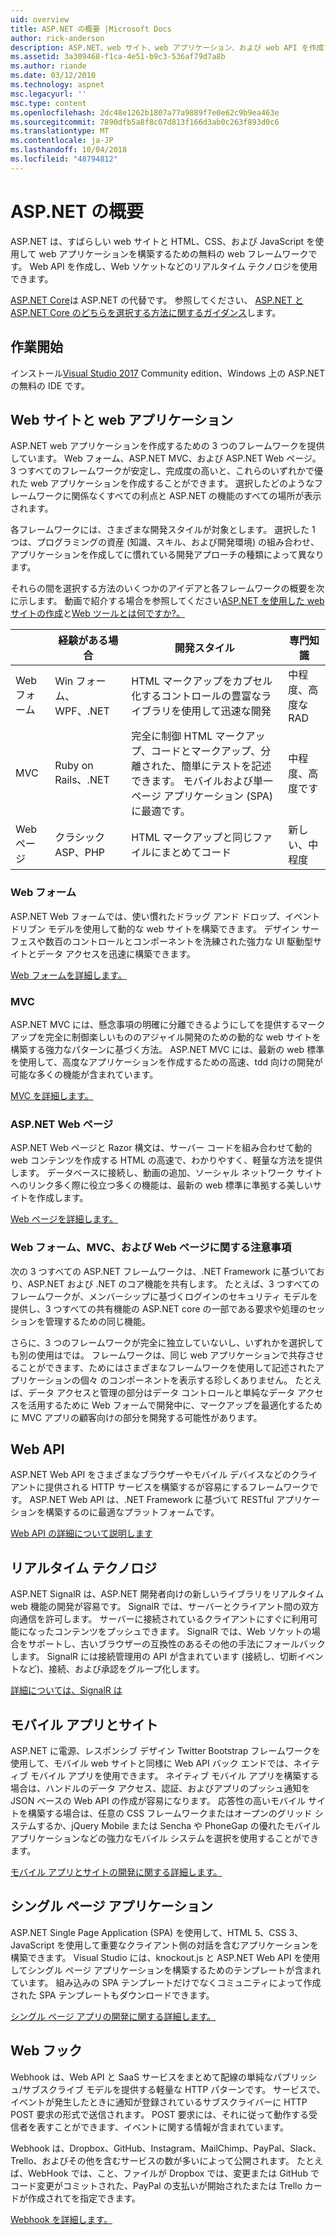 ```yaml
---
uid: overview
title: ASP.NET の概要 |Microsoft Docs
author: rick-anderson
description: ASP.NET、web サイト、web アプリケーション、および web API を作成するための無償のフレームワークを紹介します。
ms.assetid: 3a309468-f1ca-4e51-b9c3-536af79d7a8b
ms.author: riande
ms.date: 03/12/2010
ms.technology: aspnet
msc.legacyurl: ''
msc.type: content
ms.openlocfilehash: 2dc48e1262b1807a77a9889f7e0e62c9b9ea463e
ms.sourcegitcommit: 7890dfb5a8f8c07d813f166d3ab0c263f893d0c6
ms.translationtype: MT
ms.contentlocale: ja-JP
ms.lasthandoff: 10/04/2018
ms.locfileid: "48794812"
---
```

# <a name="aspnet-overview"></a>ASP.NET の概要

ASP.NET は、すばらしい web サイトと HTML、CSS、および JavaScript を使用して web アプリケーションを構築するための無料の web フレームワークです。 Web API を作成し、Web ソケットなどのリアルタイム テクノロジを使用できます。

[ASP.NET Core](https://docs.microsoft.com/aspnet/core/)は ASP.NET の代替です。  参照してください、 [ASP.NET と ASP.NET Core のどちらを選択する方法に関するガイダンス](https://docs.microsoft.com/aspnet/core/choose-aspnet-framework)します。

## <a name="get-started"></a>作業開始

インストール[Visual Studio 2017](https://visualstudio.microsoft.com/downloads/?utm_medium=microsoft&utm_source=docs.microsoft.com&utm_campaign=button+cta&utm_content=download+vs2017) Community edition、Windows 上の ASP.NET の無料の IDE です。

## <a name="websites-and-web-applications"></a>Web サイトと web アプリケーション

 ASP.NET web アプリケーションを作成するための 3 つのフレームワークを提供しています。 Web フォーム、ASP.NET MVC、および ASP.NET Web ページ。 3 つすべてのフレームワークが安定し、完成度の高いと、これらのいずれかで優れた web アプリケーションを作成することができます。 選択したどのようなフレームワークに関係なくすべての利点と ASP.NET の機能のすべての場所が表示されます。

各フレームワークには、さまざまな開発スタイルが対象とします。 選択した 1 つは、プログラミングの資産 (知識、スキル、および開発環境) の組み合わせ、アプリケーションを作成してに慣れている開発アプローチの種類によって異なります。

それらの間を選択する方法のいくつかのアイデアと各フレームワークの概要を次に示します。 動画で紹介する場合を参照してください[ASP.NET を使用した web サイトの作成](https://channel9.msdn.com/Blogs/ASP-NET-Site-Videos/Making-Websites-with-ASPNET)と[Web ツールとは何ですか?。](https://channel9.msdn.com/Blogs/ASP-NET-Site-Videos/what-is-web-tools)

|   | 経験がある場合 | 開発スタイル | 専門知識 |
|-----------|----------------------|-----------------------------------------------------|----------------|
| Web フォーム | Win フォーム、WPF、.NET | HTML マークアップをカプセル化するコントロールの豊富なライブラリを使用して迅速な開発 | 中程度、高度な RAD |
| MVC       | Ruby on Rails、.NET  | 完全に制御 HTML マークアップ、コードとマークアップ、分離された、簡単にテストを記述できます。 モバイルおよび単一ページ アプリケーション (SPA) に最適です。 | 中程度、高度です |
| Web ページ  | クラシック ASP、PHP     | HTML マークアップと同じファイルにまとめてコード | 新しい、中程度 |

### <a name="web-forms"></a>Web フォーム

ASP.NET Web フォームでは、使い慣れたドラッグ アンド ドロップ、イベント ドリブン モデルを使用して動的な web サイトを構築できます。 デザイン サーフェスや数百のコントロールとコンポーネントを洗練された強力な UI 駆動型サイトとデータ アクセスを迅速に構築できます。

[Web フォームを詳細します。](web-forms/index.md)

### <a name="mvc"></a>MVC

ASP.NET MVC には、懸念事項の明確に分離できるようにしてを提供するマークアップを完全に制御楽しいもののアジャイル開発のための動的な web サイトを構築する強力なパターンに基づく方法。 ASP.NET MVC には、最新の web 標準を使用して、高度なアプリケーションを作成するための高速、tdd 向けの開発が可能な多くの機能が含まれています。

[MVC を詳細します。](mvc/index.md)

### <a name="aspnet-web-pages"></a>ASP.NET Web ページ

ASP.NET Web ページと Razor 構文は、サーバー コードを組み合わせて動的 web コンテンツを作成する HTML の高速で、わかりやすく、軽量な方法を提供します。 データベースに接続し、動画の追加、ソーシャル ネットワーク サイトへのリンク多く際に役立つ多くの機能は、最新の web 標準に準拠する美しいサイトを作成します。

[Web ページを詳細します。](web-pages/index.md)

### <a name="notes-about-web-forms-mvc-and-web-pages"></a>Web フォーム、MVC、および Web ページに関する注意事項

次の 3 つすべての ASP.NET フレームワークは、.NET Framework に基づいており、ASP.NET および .NET のコア機能を共有します。 たとえば、3 つすべてのフレームワークが、メンバーシップに基づくログインのセキュリティ モデルを提供し、3 つすべての共有機能の ASP.NET core の一部である要求や処理のセッションを管理するための同じ機能。

さらに、3 つのフレームワークが完全に独立していないし、いずれかを選択しても別の使用はでは。 フレームワークは、同じ web アプリケーションで共存させることができます、ためにはさまざまなフレームワークを使用して記述されたアプリケーションの個々 のコンポーネントを表示する珍しくありません。 たとえば、データ アクセスと管理の部分はデータ コントロールと単純なデータ アクセスを活用するために Web フォームで開発中に、マークアップを最適化するために MVC アプリの顧客向けの部分を開発する可能性があります。

## <a name="web-apis"></a>Web API

ASP.NET Web API をさまざまなブラウザーやモバイル デバイスなどのクライアントに提供される HTTP サービスを構築するが容易にするフレームワークです。 ASP.NET Web API は、.NET Framework に基づいて RESTful アプリケーションを構築するのに最適なプラットフォームです。

[Web API の詳細について説明します](web-api/index.md)

<!-- Put first under Web API TOC:  Watch video (9 minutes) https://channel9.msdn.com/Blogs/ASP-NET-Site-Videos/services-and-aspnet -->

## <a name="real-time-technologies"></a>リアルタイム テクノロジ

ASP.NET SignalR は、ASP.NET 開発者向けの新しいライブラリをリアルタイム web 機能の開発が容易です。 SignalR では、サーバーとクライアント間の双方向通信を許可します。 サーバーに接続されているクライアントにすぐに利用可能になったコンテンツをプッシュできます。 SignalR では、Web ソケットの場合をサポートし、古いブラウザーの互換性のあるその他の手法にフォールバックします。 SignalR には接続管理用の API が含まれています (接続し、切断イベントなど)、接続、および承認をグループ化します。

[詳細については、SignalR は](signalr/index.md)

<!-- Put first under SignalR TOC:  Watch video (6 minutes) https://channel9.msdn.com/Blogs/ASP-NET-Site-Videos/signalr-and-the-real-time-web -->

## <a name="mobile-apps-and-sites"></a>モバイル アプリとサイト

ASP.NET に電源、レスポンシブ デザイン Twitter Bootstrap フレームワークを使用して、モバイル web サイトと同様に Web API バック エンドでは、ネイティブ モバイル アプリを使用できます。 ネイティブ モバイル アプリを構築する場合は、ハンドルのデータ アクセス、認証、およびアプリのプッシュ通知を JSON ベースの Web API の作成が容易になります。 応答性の高いモバイル サイトを構築する場合は、任意の CSS フレームワークまたはオープンのグリッド システムするか、jQuery Mobile または Sencha や PhoneGap の優れたモバイル アプリケーションなどの強力なモバイル システムを選択を使用することができます。

[モバイル アプリとサイトの開発に関する詳細します。](mobile/index.md)

<!-- Put first under mobile TOC:  Watch video (11 minutes) https://channel9.msdn.com/Blogs/ASP-NET-Site-Videos/aspnet-and-mobile -->

## <a name="single-page-applications"></a>シングル ページ アプリケーション

ASP.NET Single Page Application (SPA) を使用して、HTML 5、CSS 3、JavaScript を使用して重要なクライアント側の対話を含むアプリケーションを構築できます。 Visual Studio には、knockout.js と ASP.NET Web API を使用してシングル ページ アプリケーションを構築するためのテンプレートが含まれています。 組み込みの SPA テンプレートだけでなくコミュニティによって作成された SPA テンプレートもダウンロードできます。

[シングル ページ アプリの開発に関する詳細します。](single-page-application/index.md)

## <a name="webhooks"></a>Web フック

Webhook は、Web API と SaaS サービスをまとめて配線の単純なパブリッシュ/サブスクライブ モデルを提供する軽量な HTTP パターンです。 サービスで、イベントが発生したときに通知が登録されているサブスクライバーに HTTP POST 要求の形式で送信されます。 POST 要求には、それに従って動作する受信者を表すことができます、イベントに関する情報が含まれています。

Webhook は、Dropbox、GitHub、Instagram、MailChimp、PayPal、Slack、Trello、およびその他を含むサービスの数が多いによって公開されます。 たとえば、WebHook では、こと、ファイルが Dropbox では、変更または GitHub でコード変更がコミットされた、PayPal の支払いが開始されたまたは Trello カードが作成されてを指定できます。

[Webhook を詳細します。](webhooks/index.md)





<!--
Create Deployment TOC based on https://www.asp.net/aspnet/overview/deployment
Copy deployment content map to MVC, WebForms, Web Pages, Web API sections.
Copy Web Deployment in Enterprise from WebForms to MVC
Move under ASP.NET Best practices
    What not to do in ASP.NET, and what to do instead https://review.docs.microsoft.cus/aspnet/aspnet/overview/web-development-best-practices/what-not-to-do-in-aspnet-and-what-to-do-instead
    Async and await https://channel9.msdn.com/Blogs/ASP-NET-Site-Videos/async-and-await
    Building Real World Cloud Apps with Azure https://review.docs.microsoft.com/aspnet/aspnet/overview/developing-apps-with-windows-azure/building-real-world-cloud-apps-with-windows-azure/introduction
    Hands on Lab: Maintainable Azure Websites: Managing Change and Scale https://review.docs.microsoft.com/aspnet/aspnet/overview/developing-apps-with-windows-azure/maintainable-azure-websites-managing-change-and-scale

-->

